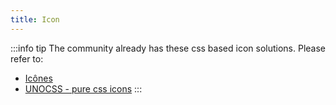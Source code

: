 ```yaml
---
title: Icon
---
```


:::info tip
The community already has these css based icon solutions.
Please refer to:  
* [Icônes](https://github.com/antfu/icones)
* [UNOCSS - pure css icons](https://github.com/unocss/unocss/tree/main/packages/preset-icons/)
:::